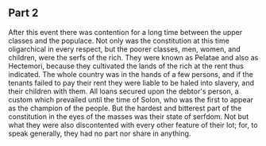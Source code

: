 ## Part 2

After this event there was contention for a long time between the upper classes and the populace.
Not only was the constitution at this time oligarchical in every respect, but the poorer classes, men, women, and children, were the serfs of the rich.
They were known as Pelatae and also as Hectemori, because they cultivated the lands of the rich at the rent thus indicated.
The whole country was in the hands of a few persons, and if the tenants failed to pay their rent they were liable to be haled into slavery, and their children with them.
All loans secured upon the debtor's person, a custom which prevailed until the time of Solon, who was the first to appear as the champion of the people.
But the hardest and bitterest part of the constitution in the eyes of the masses was their state of serfdom.
Not but what they were also discontented with every other feature of their lot; for, to speak generally, they had no part nor share in anything.

